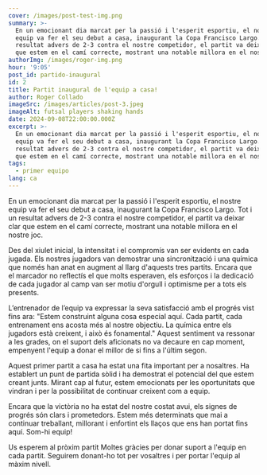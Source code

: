 ```yaml
---
cover: /images/post-test-img.png
summary: >-
  En un emocionant dia marcat per la passió i l'esperit esportiu, el nostre
  equip va fer el seu debut a casa, inaugurant la Copa Francisco Largo. Tot i un
  resultat advers de 2-3 contra el nostre competidor, el partit va deixar clar
  que estem en el camí correcte, mostrant una notable millora en el nostre joc.
authorImg: /images/roger-img.png
hour: '9:05'
post_id: partido-inaugural
id: 2
title: Partit inaugural de l'equip a casa!
author: Roger Collado
imageSrc: /images/articles/post-3.jpeg
imageAlt: futsal players shaking hands
date: 2024-09-08T22:00:00.000Z
excerpt: >-
  En un emocionant dia marcat per la passió i l'esperit esportiu, el nostre
  equip va fer el seu debut a casa, inaugurant la Copa Francisco Largo. Tot i un
  resultat advers de 2-3 contra el nostre competidor, el partit va deixar clar
  que estem en el camí correcte, mostrant una notable millora en el nostre joc.
tags:
  - primer equipo
lang: ca
---
```


En un emocionant dia marcat per la passió i l'esperit esportiu, el nostre equip va fer el seu debut a casa, inaugurant la Copa Francisco Largo. Tot i un resultat advers de 2-3 contra el nostre competidor, el partit va deixar clar que estem en el camí correcte, mostrant una notable millora en el nostre joc.

Des del xiulet inicial, la intensitat i el compromís van ser evidents en cada jugada. Els nostres jugadors van demostrar una sincronització i una química que només han anat en augment al llarg d'aquests tres partits. Encara que el marcador no reflectís el que molts esperaven, els esforços i la dedicació de cada jugador al camp van ser motiu d'orgull i optimisme per a tots els presents.

L’entrenador de l’equip va expressar la seva satisfacció amb el progrés vist fins ara: "Estem construint alguna cosa especial aquí. Cada partit, cada entrenament ens acosta més al nostre objectiu. La química entre els jugadors està creixent, i això és fonamental." Aquest sentiment va ressonar a les grades, on el suport dels aficionats no va decaure en cap moment, empenyent l'equip a donar el millor de si fins a l'últim segon.

Aquest primer partit a casa ha estat una fita important per a nosaltres. Ha establert un punt de partida sòlid i ha demostrat el potencial del que estem creant junts. Mirant cap al futur, estem emocionats per les oportunitats que vindran i per la possibilitat de continuar creixent com a equip.

Encara que la victòria no ha estat del nostre costat avui, els signes de progrés són clars i prometedors. Estem més determinats que mai a continuar treballant, millorant i enfortint els llaços que ens han portat fins aquí. Som-hi equip!

Us esperem al pròxim partit
Moltes gràcies per donar suport a l'equip en cada partit. Seguirem donant-ho tot per vosaltres i per portar l'equip al màxim nivell.
